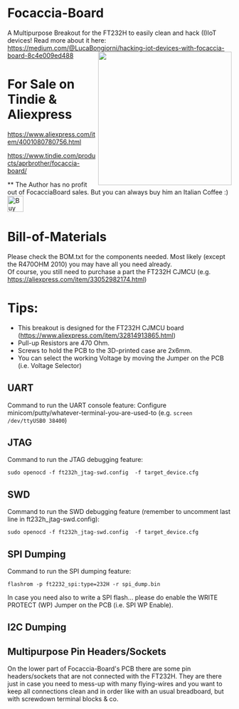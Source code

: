 
# Focaccia-Board
 A Multipurpose Breakout for the FT232H to easily clean and hack (I)IoT devices!
 Read more about it here: https://medium.com/@LucaBongiorni/hacking-iot-devices-with-focaccia-board-8c4e009ed488
 <img src="https://miro.medium.com/max/622/1*vHCtNQX8rzAZNiSN__ZFtQ.jpeg" width=300 align=right>
  
# For Sale on Tindie & Aliexpress
https://www.aliexpress.com/item/4001080780756.html

https://www.tindie.com/products/aprbrother/focaccia-board/

** The Author has no profit out of FocacciaBoard sales. But you can always buy him an Italian Coffee :) <a href='https://ko-fi.com/X7X6L82L' target='_blank'><img height='36' style='border:0px;height:36px;' src='https://az743702.vo.msecnd.net/cdn/kofi4.png?v=0' border='0' alt='Buy Me a Coffee at ko-fi.com' /></a>
 
# Bill-of-Materials
Please check the BOM.txt for the components needed. Most likely (except the R470OHM 2010) you may have all you need already.<br>
Of course, you still need to purchase a part the FT232H CJMCU (e.g. https://aliexpress.com/item/33052982174.html)

# Tips:<br>
- This breakout is designed for the FT232H CJMCU board (https://www.aliexpress.com/item/32814913865.html)<br>
- Pull-up Resistors are 470 Ohm.<br>
- Screws to hold the PCB to the 3D-printed case are 2x6mm.<br>
- You can select the working Voltage by moving the Jumper on the PCB (i.e. Voltage Selector)<br>

## UART
Command to run the UART console feature:
Configure minicom/putty/whatever-terminal-you-are-used-to (e.g. ```screen /dev/ttyUSB0 38400```)

## JTAG
Command to run the JTAG debugging feature:

```sudo openocd -f ft232h_jtag-swd.config  -f target_device.cfg```

## SWD
Command to run the SWD debugging feature (remember to uncomment last line in ft232h_jtag-swd.config):

```sudo openocd -f ft232h_jtag-swd.config  -f target_device.cfg``` 

## SPI Dumping
Command to run the SPI dumping feature:

```flashrom -p ft2232_spi:type=232H -r spi_dump.bin```

In case you need also to write a SPI flash... please do enable the WRITE PROTECT (WP) Jumper on the PCB (i.e. SPI WP Enable).

## I2C Dumping

## Multipurpose Pin Headers/Sockets
On the lower part of Focaccia-Board's PCB there are some pin headers/sockets that are not connected with the FT232H. They are there just in case you need to mess-up with many flying-wires and you want to keep all connections clean and in order like with an usual breadboard, but with screwdown terminal blocks & co. 
